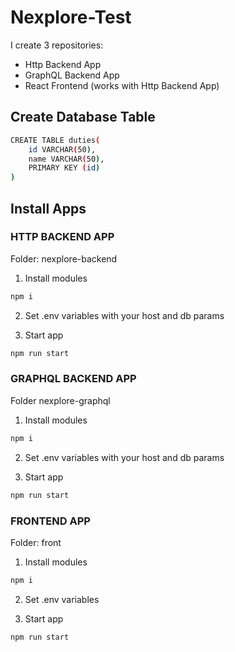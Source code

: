 # Nexplore-Test

I create 3 repositories:

- Http Backend App
- GraphQL Backend App
- React Frontend (works with Http Backend App)

## Create Database Table

```bash
CREATE TABLE duties(
    id VARCHAR(50),
    name VARCHAR(50),
    PRIMARY KEY (id)
)
```

## Install Apps

### HTTP BACKEND APP

Folder: nexplore-backend

1. Install modules

```bash
npm i
```

2. Set .env variables with your host and db params

3. Start app

```bash
npm run start
```

### GRAPHQL BACKEND APP

Folder nexplore-graphql

1. Install modules

```bash
npm i
```

2. Set .env variables with your host and db params

3. Start app

```bash
npm run start
```

### FRONTEND APP

Folder: front

1. Install modules

```bash
npm i
```

2. Set .env variables

3. Start app

```bash
npm run start
```
